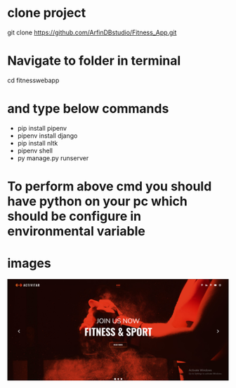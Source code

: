 # clone project

git clone https://github.com/ArfinDBstudio/Fitness_App.git

# Navigate to folder in terminal
 cd fitnesswebapp

 # and type below commands
 * pip install pipenv 
 * pipenv install django
 * pip install nltk
 * pipenv shell
 * py manage.py runserver
  # To perform above cmd you should have python on your pc which should be configure in environmental variable
# images
![My Image](homepage.png)
